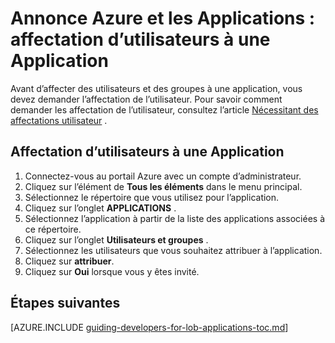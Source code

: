 <properties
    pageTitle="Annonce Azure et les Applications : affectation d’utilisateurs à une Application | Microsoft Azure"
    description="Comment implémenter l’attribution de l’utilisateur pour les applications Azure."
    services="active-directory"
    documentationCenter=""
    authors="femila"
    manager="femila"
    editor=""/>

<tags
    ms.service="active-directory"
    ms.workload="identity"
    ms.tgt_pltfrm="na"
    ms.devlang="na"
    ms.topic="article"
    ms.date="08/15/2015"
    ms.author="inhenk"/>

# <a name="azure-ad-and-applications-assigning-users-to-an-application"></a>Annonce Azure et les Applications : affectation d’utilisateurs à une Application
Avant d’affecter des utilisateurs et des groupes à une application, vous devez demander l’affectation de l’utilisateur.  Pour savoir comment demander les affectation de l’utilisateur, consultez l’article [Nécessitant des affectations utilisateur](active-directory-applications-guiding-developers-requiring-user-assignment.md) .

## <a name="assigning-users-to-an-application"></a>Affectation d’utilisateurs à une Application
1. Connectez-vous au portail Azure avec un compte d’administrateur.
2. Cliquez sur l’élément de **Tous les éléments** dans le menu principal.
3. Sélectionnez le répertoire que vous utilisez pour l’application.
4. Cliquez sur l’onglet **APPLICATIONS** .
5. Sélectionnez l’application à partir de la liste des applications associées à ce répertoire.
6. Cliquez sur l’onglet **Utilisateurs et groupes** .
8. Sélectionnez les utilisateurs que vous souhaitez attribuer à l’application.
9. Cliquez sur **attribuer**.
10. Cliquez sur **Oui** lorsque vous y êtes invité.

## <a name="next-steps"></a>Étapes suivantes
[AZURE.INCLUDE [guiding-developers-for-lob-applications-toc.md](../../includes/active-directory-applications-guiding-developers-for-lob-applications-toc.md)]
